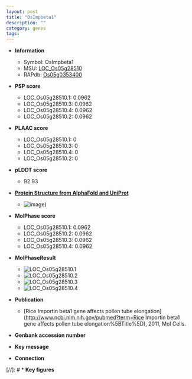 ```yaml
---
layout: post
title: "OsImpbeta1"
description: ""
category: genes
tags: 
---
```


* **Information**  
    + Symbol: OsImpbeta1  
    + MSU: [LOC_Os05g28510](http://rice.plantbiology.msu.edu/cgi-bin/ORF_infopage.cgi?orf=LOC_Os05g28510)  
    + RAPdb: [Os05g0353400](http://rapdb.dna.affrc.go.jp/viewer/gbrowse_details/irgsp1?name=Os05g0353400)  

* **PSP score**  
    + LOC_Os05g28510.1: 0.0962 
    + LOC_Os05g28510.3: 0.0962 
    + LOC_Os05g28510.4: 0.0962 
    + LOC_Os05g28510.2: 0.0962 

* **PLAAC score**  
    + LOC_Os05g28510.1: 0 
    + LOC_Os05g28510.3: 0 
    + LOC_Os05g28510.4: 0 
    + LOC_Os05g28510.2: 0 

* **pLDDT score**
    + 92.93

* **[Protein Structure from AlphaFold and UniProt](https://www.uniprot.org/uniprotkb/Q9ZWR5/entry#structure)**
    + ![image](https://ricepsp.github.io/images/Q9/AF-Q9ZWR5-F1.png))

* **MolPhase score**
    + LOC_Os05g28510.1: 0.0962
    + LOC_Os05g28510.2: 0.0962
    + LOC_Os05g28510.3: 0.0962
    + LOC_Os05g28510.4: 0.0962

* **MolPhaseResult**
    + ![LOC_Os05g28510.1](https://ricepsp.github.io/pictures/LOC_Os05g/LOC_Os05g28510.1.png)
    + ![LOC_Os05g28510.2](https://ricepsp.github.io/pictures/LOC_Os05g/LOC_Os05g28510.2.png)
    + ![LOC_Os05g28510.3](https://ricepsp.github.io/pictures/LOC_Os05g/LOC_Os05g28510.3.png)
    + ![LOC_Os05g28510.4](https://ricepsp.github.io/pictures/LOC_Os05g/LOC_Os05g28510.4.png)

* **Publication**  
    + [Rice Importin beta1 gene affects pollen tube elongation](http://www.ncbi.nlm.nih.gov/pubmed?term=Rice Importin beta1 gene affects pollen tube elongation%5BTitle%5D), 2011, Mol Cells.

* **Genbank accession number**  

* **Key message**  

* **Connection**  

[//]: # * **Key figures**  


